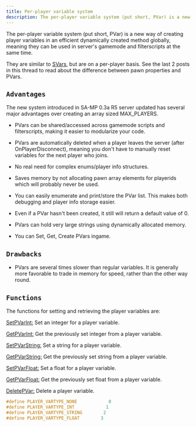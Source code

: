 ```yaml
---
title: Per-player variable system
description: The per-player variable system (put short, PVar) is a new way of creating player variables in an efficient dynamically created method globally, meaning they can be used in server's gamemode and filterscripts at the same time.
---
```


The per-player variable system (put short, PVar) is a new way of creating player variables in an efficient dynamically created method globally, meaning they can be used in server's gamemode and filterscripts at the same time.

They are similar to [SVars](https://wiki.open.mp/docs/tutorials/perplayervariablesystem), but are on a per-player basis.
See the last 2 posts in this thread to read about the difference between pawn properties and PVars.

## `Advantages`
The new system introduced in SA-MP 0.3a R5 server updated has several major advantages over creating an array sized MAX_PLAYERS.

* PVars can be shared/accessed across gamemode scripts and filterscripts, making it easier to modularize your code.

* PVars are automatically deleted when a player leaves the server (after OnPlayerDisconnect), meaning you don't have to manually reset variables for the next player who joins.

* No real need for complex enums/player info structures.

* Saves memory by not allocating pawn array elements for playerids which will probably never be used.

* You can easily enumerate and print/store the PVar list. This makes both debugging and player info storage easier.

* Even if a PVar hasn't been created, it still will return a default value of 0.

* PVars can hold very large strings using dynamically allocated memory.

* You can Set, Get, Create PVars ingame.

## `Drawbacks`
* PVars are several times slower than regular variables. It is generally more favorable to trade in memory for speed, rather than the other way round.

## `Functions`
The functions for setting and retrieving the player variables are:

[SetPVarInt:](https://wiki.open.mp/docs/scripting/functions/SetPVarInt) Set an integer for a player variable.

[GetPVarInt:](https://wiki.open.mp/docs/scripting/functions/GetPVarInt) Get the previously set integer from a player variable.

[SetPVarString:](https://wiki.open.mp/docs/scripting/functions/SetPVarString) Set a string for a player variable.

[GetPVarString:](https://wiki.open.mp/docs/scripting/functions/GetPVarString) Get the previously set string from a player variable.

[SetPVarFloat:](https://wiki.open.mp/docs/scripting/functions/SetPVarFloat) Set a float for a player variable.

[GetPVarFloat:](https://wiki.open.mp/docs/scripting/functions/GetPVarFloat) Get the previously set float from a player variable.

[DeletePVar:](https://wiki.open.mp/docs/scripting/functions/GetPVarFloat) Delete a player variable.

```c
#define PLAYER_VARTYPE_NONE            0
#define PLAYER_VARTYPE_INT            1
#define PLAYER_VARTYPE_STRING        2
#define PLAYER_VARTYPE_FLOAT        3
```